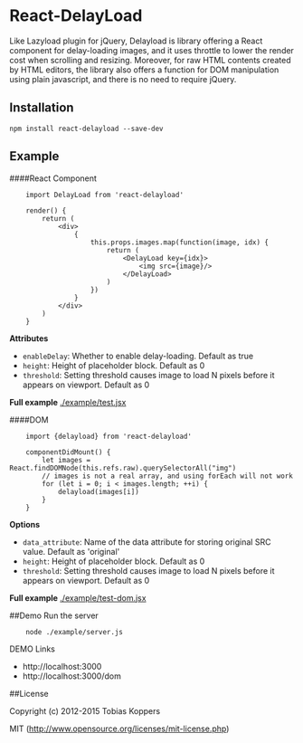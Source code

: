 # React-DelayLoad

Like Lazyload plugin for jQuery, Delayload is library offering a React component for delay-loading images,
and it uses throttle to lower the render cost when scrolling and resizing.
Moreover, for raw HTML contents created by HTML editors, the library also offers a function for DOM manipulation
using plain javascript, and there is no need to require jQuery.


## Installation

	npm install react-delayload --save-dev

## Example

####React Component

```
	import DelayLoad from 'react-delayload'
```

```
	render() {
		return (
            <div>
                {
                    this.props.images.map(function(image, idx) {
                        return (
                            <DelayLoad key={idx}>
                                <img src={image}/>
                            </DelayLoad>
                        )
                    })
                }
            </div>
        )
	}
```

**Attributes**
- `enableDelay`: Whether to enable delay-loading. Default as true
- `height`: Height of placeholder block. Default as 0
- `threshold`: Setting threshold causes image to load N pixels before it appears on viewport. Default as 0

**Full example**
[./example/test.jsx](https://github.com/nickeljew/react-delayload/blob/master/example/test.jsx)


####DOM

```
	import {delayload} from 'react-delayload'
```

```
	componentDidMount() {
        let images = React.findDOMNode(this.refs.raw).querySelectorAll("img")
        // images is not a real array, and using forEach will not work
        for (let i = 0; i < images.length; ++i) {
            delayload(images[i])
        }
    }
```

**Options**
- `data_attribute`: Name of the data attribute for storing original SRC value. Default as 'original'
- `height`: Height of placeholder block. Default as 0
- `threshold`: Setting threshold causes image to load N pixels before it appears on viewport. Default as 0

**Full example**
[./example/test-dom.jsx](https://github.com/nickeljew/react-delayload/blob/master/example/test-dom.jsx)


##Demo
Run the server
```
	node ./example/server.js
```
DEMO Links
- http://localhost:3000
- http://localhost:3000/dom


##License

Copyright (c) 2012-2015 Tobias Koppers

MIT (http://www.opensource.org/licenses/mit-license.php)